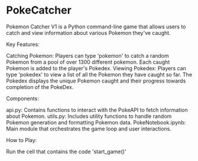 # PokeCatcher
Pokemon Catcher V1 is a Python command-line game that allows users to catch and view information about various Pokemon they've caught.

Key Features:

Catching Pokemon: Players can type 'pokemon' to catch a random Pokemon from a pool of over 1300 different pokemon. Each caught Pokemon is added to the player's Pokedex.
Viewing Pokedex: Players can type 'pokedex' to view a list of all the Pokemon they have caught so far. The Pokedex displays the unique Pokemon caught and their progress towards completion of the PokeDex.

Components:

api.py: Contains functions to interact with the PokeAPI to fetch information about Pokemon.
utils.py: Includes utility functions to handle random Pokemon generation and formatting Pokemon data.
PokeNotebook.ipynb: Main module that orchestrates the game loop and user interactions.

How to Play:

Run the cell that contains the code 'start_game()'
